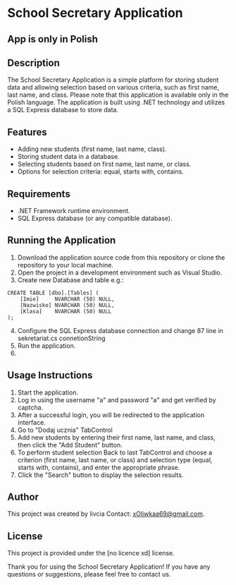 # School Secretary Application
## App is only in Polish
## Description
The School Secretary Application is a simple platform for storing student data and allowing selection based on various criteria, such as first name, last name, and class. Please note that this application is available only in the Polish language. The application is built using .NET technology and utilizes a SQL Express database to store data.

## Features
- Adding new students (first name, last name, class).
- Storing student data in a database.
- Selecting students based on first name, last name, or class.
- Options for selection criteria: equal, starts with, contains.

## Requirements
- .NET Framework runtime environment.
- SQL Express database (or any compatible database).

## Running the Application
1. Download the application source code from this repository or clone the repository to your local machine.
2. Open the project in a development environment such as Visual Studio.
3. Create new Database and table e.g.:
```SQL{
CREATE TABLE [dbo].[Tables] (
    [Imie]     NVARCHAR (50) NULL,
    [Nazwisko] NVARCHAR (50) NULL,
    [Klasa]    NVARCHAR (50) NULL
);
```
4. Configure the SQL Express database connection and change 87 line in sekretariat.cs connetionString
5. Run the application.
6. 
## Usage Instructions

1. Start the application.
2. Log in using the username "a" and password "a" and get verified by captcha.
3. After a successful login, you will be redirected to the application interface.
4. Go to "Dodaj ucznia" TabControl
5. Add new students by entering their first name, last name, and class, then click the "Add Student" button.
6. To perform student selection Back to last TabControl and choose a criterion (first name, last name, or class) and selection type (equal, starts with, contains), and enter the appropriate phrase.
7. Click the "Search" button to display the selection results.


## Author

This project was created by livcia Contact: xOliwkaa69@gmail.com.

## License

This project is provided under the [no licence xd] license.

Thank you for using the School Secretary Application! If you have any questions or suggestions, please feel free to contact us.
